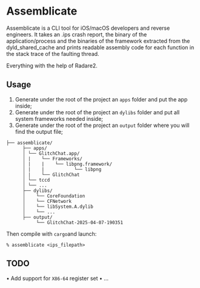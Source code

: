 # Assemblicate

Assemblicate is a CLI tool for iOS/macOS developers and reverse engineers.
It takes an .ips crash report, the binary of the application/process and 
the binaries of the framework extracted from the dyld_shared_cache and
prints readable assembly code for each function in the stack trace of the
faulting thread.

Everything with the help of Radare2.


## Usage

1. Generate under the root of the project an `apps` folder and put the app inside;
2. Generate under the root of the project an `dylibs` folder and put all system frameworks needed inside;
3. Generate under the root of the project an `output` folder where you will find the output file;
``` project-root/ 
├── assemblicate/ 
      ├── apps/ 
      │ └── GlitchChat.app/
      │ |    └── Frameworks/
      │ |    |    └── libpng.framework/
      │ |    |           └── libpng
      │ |    └── GlitchChat
      │ └── tccd
      │ └── ...
      ├── dylibs/
      │    └── CoreFoundation
      │    └── CFNetwork
      │    └── libSystem.A.dylib
      │    └── ...
      ├── output/
           └── GlitchChat-2025-04-07-190351
```

Then compile with `cargo`and launch:

```% assemblicate <ips_filepath>```

## TODO
• Add support for `X86-64` register set
• ...

